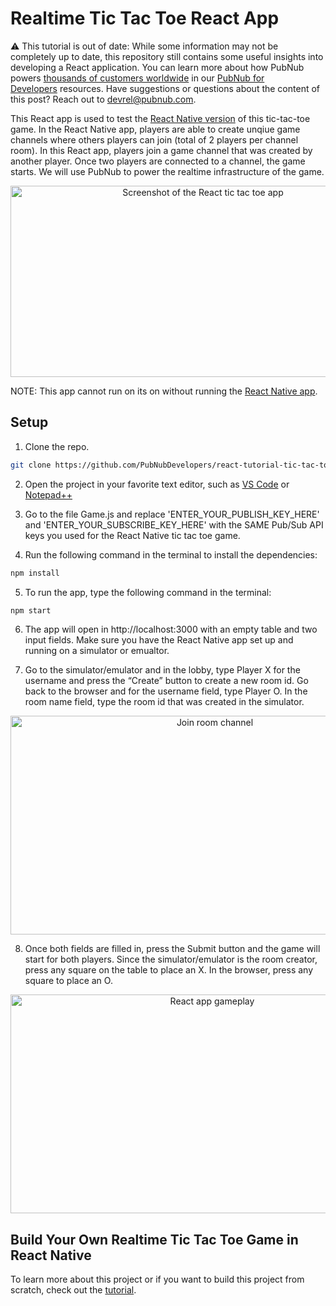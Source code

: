 # Realtime Tic Tac Toe React App

⚠️ This tutorial is out of date: While some information may not be completely up to date, this repository still contains some useful insights into developing a React application. You can learn more about how PubNub powers [thousands of customers worldwide](https://www.pubnub.com/customers/) in our [PubNub for Developers](https://www.pubnub.com/developers/) resources. Have suggestions or questions about the content of this post? Reach out to devrel@pubnub.com.

This React app is used to test the [React Native version](https://github.com/PubNubDevelopers/react-native-tictactoe) of this tic-tac-toe game. In the React Native app, players are able to create unqiue game channels where others players can join (total of 2 players per channel room). In this React app, players join a game channel that was created by another player. Once two players are connected to a channel, the game starts. We will use PubNub to power the realtime infrastructure of the game.

<p align="center">
  <img src="./media/empty-board-react-app.png " alt="Screenshot of the React tic tac toe app" width="600" height="306" />
</p>

NOTE: This app cannot run on its on without running the [React Native app](https://github.com/PubNubDevelopers/react-native-tictactoe).

## Setup
1) Clone the repo.
```bash
git clone https://github.com/PubNubDevelopers/react-tutorial-tic-tac-toe.git
```

2) Open the project in your favorite text editor, such as [VS Code](https://code.visualstudio.com/download) or [Notepad++](https://notepad-plus-plus.org/download/v7.6.4.html)

3)  Go to the file Game.js and replace 'ENTER_YOUR_PUBLISH_KEY_HERE' and 'ENTER_YOUR_SUBSCRIBE_KEY_HERE' with the SAME Pub/Sub API keys you used for the React Native tic tac toe game.

4) Run the following command in the terminal to install the dependencies:
```bash
npm install
```

5) To run the app, type the following command in the terminal:
```bash
npm start
```

6) The app will open in http://localhost:3000 with an empty table and two input fields. Make sure you have the React Native app set up and running on a simulator or emualtor. 

7) Go to the simulator/emulator and in the lobby, type Player X for the username and press the “Create” button to create a new room id. Go back to the browser and for the username field, type Player O. In the room name field, type the room id that was created in the simulator.

<p align="center">
  <img src="./media/join-room-react-app.png " alt="Join room channel" width="638" height="350"  />
</p>

8) Once both fields are filled in, press the Submit button and the game will start for both players. Since the simulator/emulator is the room creator, press any square on the table to place an X. In the browser, press any square to place an O.

<p align="center">
  <img src="./media/react-app-gameplay.png " alt="React app gameplay" width="630" height="350" />
</p>

## Build Your Own Realtime Tic Tac Toe Game in React Native

To learn more about this project or if you want to build this project from scratch, check out the [tutorial](https://www.pubnub.com/blog/multiplayer-mobile-tic-tac-toe-react-native-ios-android-part-one/).
